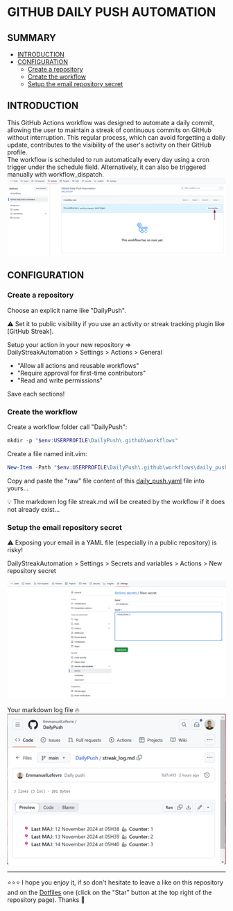 # GITHUB DAILY PUSH AUTOMATION

## SUMMARY
- [INTRODUCTION](#introduction)
- [CONFIGURATION](#configuration)
  - [Create a repository](#create-a-repository)
  - [Create the workflow](#create-the-workflow)
  - [Setup the email repository secret](#setup-the-email-repository-secret)

## INTRODUCTION
This GitHub Actions workflow was designed to automate a daily commit, allowing the user to maintain a streak of continuous commits on GitHub without interruption. This regular process, which can avoid forgetting a daily update, contributes to the visibility of the user's activity on their GitHub profile.  
The workflow is scheduled to run automatically every day using a cron trigger under the schedule field. Alternatively, it can also be triggered manually with workflow_dispatch.  
![Run Workflow Manually](https://github.com/EmmanuelLefevre/Dotfiles/blob/main/MarkdownImg/run_workflow_manually.png)  

## CONFIGURATION
### Create a repository
Choose an explicit name like "DailyPush".  

⚠️ Set it to public visibility if you use an activity or streak tracking plugin like [GitHub Streak].  

Setup your action in your new repository =>  
DailyStreakAutomation > Settings > Actions > General  
- "Allow all actions and reusable workflows"
- "Require approval for first-time contributors"
- "Read and write permissions"  

Save each sections!

### Create the workflow
Create a workflow folder call "DailyPush":
```powershell
mkdir -p "$env:USERPROFILE\DailyPush\.github\workflows"
```
Create a file named init.vim:
```powershell
New-Item -Path "$env:USERPROFILE\DailyPush\.github\workflows\daily_push.yaml" -ItemType File
```
Copy and paste the "raw" file content of this [daily_push.yaml](https://github.com/EmmanuelLefevre/DailyPush/blob/main/.github/workflows/daily_push.yml) file into yours...  

💡 The markdown log file streak.md will be created by the workflow if it does not already exist...

### Setup the email repository secret
⚠️ Exposing your email in a YAML file (especially in a public repository) is risky!  

DailyStreakAutomation > Settings > Secrets and variables > Actions > New repository secret  

![Email Repository Secret](https://github.com/EmmanuelLefevre/MarkdownImg/blob/main/email_repository_secret.png)  

Your markdown log file 🔥  
![Streak Log Markdown](https://github.com/EmmanuelLefevre/MarkdownImg/blob/main/github_streak_log.png)  

***

⭐⭐⭐ I hope you enjoy it, if so don't hesitate to leave a like on this repository and on the [Dotfiles](https://github.com/EmmanuelLefevre/Dotfiles) one (click on the "Star" button at the top right of the repository page). Thanks 🤗
